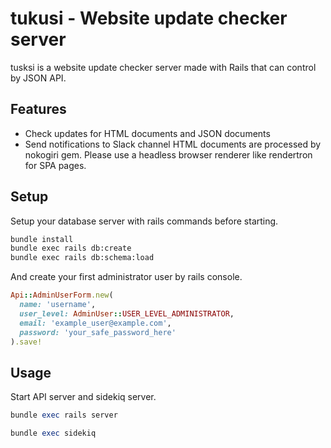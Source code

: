# tukusi - Website update checker server

tusksi is a website update checker server made with Rails that can control by JSON API.

## Features

- Check updates for HTML documents and JSON documents
- Send notifications to Slack channel HTML documents are processed by nokogiri gem. Please use a headless browser
  renderer like rendertron for SPA pages.

## Setup

Setup your database server with rails commands before starting.

```bash
bundle install
bundle exec rails db:create
bundle exec rails db:schema:load
```

And create your first administrator user by rails console.

```ruby
Api::AdminUserForm.new(
  name: 'username',
  user_level: AdminUser::USER_LEVEL_ADMINISTRATOR,
  email: 'example_user@example.com',
  password: 'your_safe_password_here'
).save!
```

## Usage

Start API server and sidekiq server.

```ruby
bundle exec rails server
```

```ruby
bundle exec sidekiq
```
